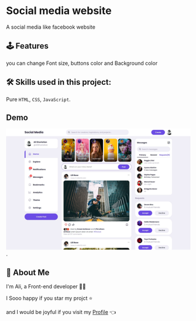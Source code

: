
# Social media website

A social media like facebook website
## 🕹 Features

you can change Font size, buttons color and Background color
## 🛠 Skills used in this project:
Pure `HTML`, `CSS`, `JavaScript`.

## Demo
![Socail Medai](./web-demo.jpg "Social Media").


## 🚀 About Me
I'm Ali, a Front-end developer 👨‍💻

I Sooo happy if you star my projct ⭐

and I would be joyful if you visit my [Profile](https://github.com/AliShariatian) 👈